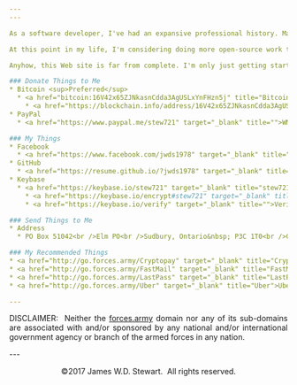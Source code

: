```yaml
---
---

As a software developer, I've had an expansive professional history. Many will recognize me from cPanel and/or WHMCS.

At this point in my life, I'm considering doing more open-source work than I have in years past. However, with that said, I still need to eat and stuff though.

Anyhow, this Web site is far from complete. I'm only just getting started on it.

### Donate Things to Me
* Bitcoin <sup>Preferred</sup>
  * <a href="bitcoin:16V42x65ZJNkasnCdda3AgUSLxYnFHzn5j" title="Bitcoin Wallet">16V42x65ZJNkasnCdda3AgUSLxYnFHzn5j</a>
    * <a href="https://blockchain.info/address/16V42x65ZJNkasnCdda3AgUSLxYnFHzn5j" target="_blank" title="Blockchain">Blockchain</a>
* PayPal
  * <a href="https://www.paypal.me/stew721" target="_blank" title="">WNS329B9N2G3G</a>

### My Things
* Facebook
  * <a href="https://www.facebook.com/jwds1978" target="_blank" title="jwds1978">jwds1978</a>
* GitHub
  * <a href="https://resume.github.io/?jwds1978" target="_blank" title="GitHub Resume">R&eacute;sum&eacute;</a>
* Keybase
  * <a href="https://keybase.io/stew721" target="_blank" title="stew721">stew721</a>
    * <a href="https://keybase.io/encrypt#stew721" target="_blank" title="">Encrypt to Me</a>
    * <a href="https://keybase.io/verify" target="_blank" title="">Verify from Me</a>

### Send Things to Me
* Address
  * PO Box 51042<br />Elm PO<br />Sudbury, Ontario&nbsp; P3C 1T0<br />Canada

### My Recommended Things
* <a href="http://go.forces.army/Cryptopay" target="_blank" title="Cryptopay">Cryptopay</a>
* <a href="http://go.forces.army/FastMail" target="_blank" title="FastMail">FastMail</a>
* <a href="http://go.forces.army/LastPass" target="_blank" title="LastPass">LastPass</a>
* <a href="http://go.forces.army/Uber" target="_blank" title="Uber">Uber</a>

---
```

<p align="justify">DISCLAIMER:&nbsp; Neither the <a href="http://forces.army" title="Forces.Army">forces.army</a> domain nor any of its sub-domains are associated with and/or sponsored by any national and/or international government agency or branch of the armed forces in any nation.</p>
---
<p align="center">&copy;2017 James W.D. Stewart.&nbsp; All rights reserved.</p>
